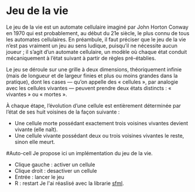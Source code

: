 # Jeu de la vie
Le jeu de la vie est un automate cellulaire imaginé par John Horton Conway en 1970 qui est probablement, au début du 21e siècle, le plus connu de tous les automates cellulaires.
En préambule, il faut préciser que le jeu de la vie n’est pas vraiment un jeu au sens ludique, puisqu’il ne nécessite aucun joueur ; il s’agit d’un automate cellulaire, un modèle où chaque état conduit mécaniquement à l’état suivant à partir de règles pré-établies.

Le jeu se déroule sur une grille à deux dimensions, théoriquement infinie (mais de longueur et de largeur finies et plus ou moins grandes dans la pratique), dont les cases — qu’on appelle des « cellules », par analogie avec les cellules vivantes — peuvent prendre deux états distincts : « vivantes » ou « mortes ».

À chaque étape, l’évolution d’une cellule est entièrement déterminée par l’état de ses huit voisines de la façon suivante :

* Une cellule morte possédant exactement trois voisines vivantes devient vivante (elle naît).
* Une cellule vivante possédant deux ou trois voisines vivantes le reste, sinon elle meurt.
    
#Auto-cell
Je propose ici un implémentation du jeu de la vie.
* Clique gauche : activer un cellule
* Clique droit : desactiver un cellule
* Entrée : lancer le jeu
* R : restart
Je l'ai réaslisé avec la librarie [sfml](http://www.sfml-dev.org/index-fr.php).

